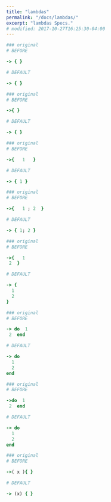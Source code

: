 ```yaml
---
title: "lambdas"
permalink: "/docs/lambdas/"
excerpt: "lambdas Specs."
# modified: 2017-10-27T16:25:30-04:00
---
```

```ruby
### original
# BEFORE

-> { }

```
```ruby
# DEFAULT

-> { }

```
```ruby
### original
# BEFORE

->{ }

```
```ruby
# DEFAULT

-> { }

```
```ruby
### original
# BEFORE

->{   1   }

```
```ruby
# DEFAULT

-> { 1 }

```
```ruby
### original
# BEFORE

->{   1 ; 2  }

```
```ruby
# DEFAULT

-> { 1; 2 }

```
```ruby
### original
# BEFORE

->{   1
 2  }

```
```ruby
# DEFAULT

-> {
  1
  2
}

```
```ruby
### original
# BEFORE

-> do  1
 2  end

```
```ruby
# DEFAULT

-> do
  1
  2
end

```
```ruby
### original
# BEFORE

->do  1
 2  end

```
```ruby
# DEFAULT

-> do
  1
  2
end

```
```ruby
### original
# BEFORE

->( x ){ }

```
```ruby
# DEFAULT

-> (x) { }
```
